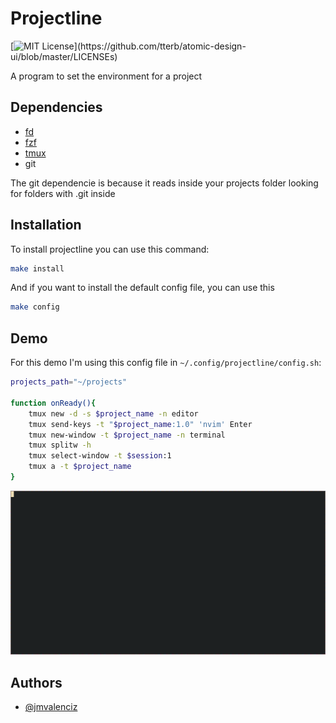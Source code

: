 # Projectline
[![MIT License](https://img.shields.io/apm/l/atomic-design-ui.svg?)](https://github.com/tterb/atomic-design-ui/blob/master/LICENSEs)

A program to set the environment for a project

## Dependencies
- [fd](https://github.com/sharkdp/fd)
- [fzf](https://github.com/junegunn/fzf)
- [tmux](https://github.com/tmux/tmux)
- git

The git dependencie is because it reads inside your projects folder looking for folders with .git inside

## Installation

To install projectline you can use this command:
```bash
make install
```

And if you want to install the default config file, you can use this
```bash
make config
```

## Demo
For this demo I'm using this config file in `~/.config/projectline/config.sh`:
```bash
projects_path="~/projects"

function onReady(){ 
    tmux new -d -s $project_name -n editor
    tmux send-keys -t "$project_name:1.0" 'nvim' Enter
    tmux new-window -t $project_name -n terminal
    tmux splitw -h
    tmux select-window -t $session:1
    tmux a -t $project_name
}
```
![projectline demo](assets/tty.gif "projectline demo")

## Authors

- [@jmvalenciz](https://www.github.com/jmvalenciz)
